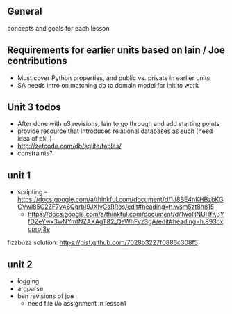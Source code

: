 ## General

concepts and goals for each lesson

## Requirements for earlier units based on Iain / Joe contributions

*   Must cover Python properties, and public vs. private in earlier units
*   SA needs intro on matching db to domain model for init to work


## Unit 3 todos

*   After done with u3 revisions, Iain to go through and add starting points  
*   provide resource that introduces relational databases as such (need idea of pk, )
*   http://zetcode.com/db/sqlite/tables/
*   constraints?

## unit 1

*   scripting - https://docs.google.com/a/thinkful.com/document/d/1J8BE4nKHBzbKGCVwl85C2ZF7v48QqrbI9JXIvGsRRos/edit#heading=h.wsm5zt8h815
    -   https://docs.google.com/a/thinkful.com/document/d/1woHNUHfK3YfDZeYwx3wNYmtNZAXAgT82_QeWhFvz3gA/edit#heading=h.893cxoproj3e

fizzbuzz solution:
https://gist.github.com/7028b3227f0886c308f5

## unit 2

*   logging
*   argparse
*   ben revisions of joe
    -   need file i/o assignment in lesson1 
